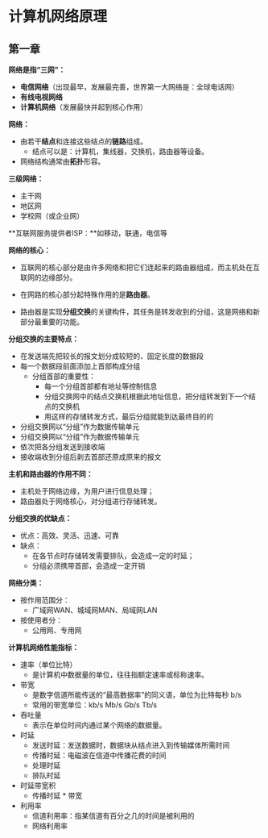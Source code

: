 # 计算机网络原理

## 第一章

**网络是指“三网”：**

- **电信网络**（出现最早，发展最完善，世界第一大网络是：全球电话网）
- **有线电视网络**
- **计算机网络**（发展最快并起到核心作用）

**网络：**

- 由若干**结点**和连接这些结点的**链路**组成。
  - 结点可以是：计算机，集线器，交换机，路由器等设备。
- 网络结构通常由**拓扑**形容。

**三级网络：**

- 主干网
- 地区网
- 学校网（或企业网）

**互联网服务提供者ISP：**如移动，联通，电信等

**网络的核心：**

- 互联网的核心部分是由许多网络和把它们连起来的路由器组成，而主机处在互联网的边缘部分。

- 在网路的核心部分起特殊作用的是**路由器**。

- 路由器是实现**分组交换**的关键构件，其任务是转发收到的分组，这是网络和新部分最重要的功能。

**分组交换的主要特点：**

- 在发送端先把较长的报文划分成较短的、固定长度的数据段
- 每一个数据段前面添加上首部构成分组
  - 分组首部的重要性：
    - 每一个分组首部都有地址等控制信息
    - 分组交换网中的结点交换机根据此地址信息，把分组转发到下一个结点的交换机
    - 用这样的存储转发方式，最后分组就能到达最终目的的
- 分组交换网以“分组”作为数据传输单元
-  分组交换网以“分组”作为数据传输单元 
- 依次把各分组发送到接收端
- 接收端收到分组后剥去首部还原成原来的报文

**主机和路由器的作用不同：**

- 主机处于网络边缘，为用户进行信息处理；
- 路由器处于网络核心，对分组进行存储转发。

**分组交换的优缺点：**

- 优点：高效、灵活、迅速、可靠
- 缺点：
  - 在各节点时存储转发需要排队，会造成一定的时延；
  - 分组必须携带首部，会造成一定开销

**网络分类：**

- 按作用范围分：
  -  广域网WAN、城域网MAN、局域网LAN
- 按使用者分：
  - 公用网、专用网

**计算机网络性能指标：**

- 速率（单位比特）
  - 是计算机中数据量的单位，往往指额定速率或标称速率。
- 带宽
  - 是数字信道所能传送的“最高数据率”的同义语，单位为比特每秒 b/s
  - 常用的带宽单位：kb/s  Mb/s  Gb/s  Tb/s
- 吞吐量
  - 表示在单位时间内通过某个网络的数据量。
- 时延
  - 发送时延：发送数据时，数据块从结点进入到传输媒体所需时间
  - 传播时延：电磁波在信道中传播花费的时间
  - 处理时延
  - 排队时延
- 时延带宽积
  - 传播时延 * 带宽
- 利用率
  - 信道利用率：指某信道有百分之几的时间是被利用的
  - 网络利用率





























